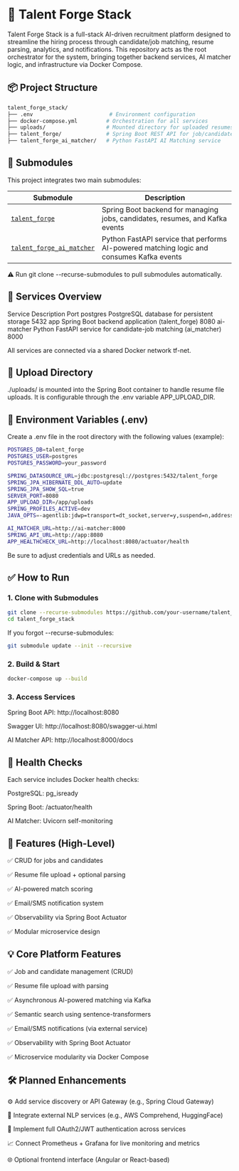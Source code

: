 # 🚀 Talent Forge Stack

Talent Forge Stack is a full-stack AI-driven recruitment platform designed to streamline the hiring process through candidate/job matching, resume parsing, analytics, and notifications. This repository acts as the root orchestrator for the system, bringing together backend services, AI matcher logic, and infrastructure via Docker Compose.

## 📦 Project Structure

```bash
talent_forge_stack/
├── .env                        # Environment configuration
├── docker-compose.yml         # Orchestration for all services
├── uploads/                   # Mounted directory for uploaded resumes
├── talent_forge/              # Spring Boot REST API for job/candidate management
├── talent_forge_ai_matcher/   # Python FastAPI AI Matching service
```

## 🧩 Submodules

This project integrates two main submodules:

| Submodule                                                                             | Description                                                                              |
| ------------------------------------------------------------------------------------- | ---------------------------------------------------------------------------------------- |
| [`talent_forge`](https://github.com/gabriel-dears/talent_forge)                       | Spring Boot backend for managing jobs, candidates, resumes, and Kafka events             |
| [`talent_forge_ai_matcher`](https://github.com/gabriel-dears/talent_forge_ai_matcher) | Python FastAPI service that performs AI-powered matching logic and consumes Kafka events |

⚠️ Run git clone --recurse-submodules to pull submodules automatically.

## 🐳 Services Overview

Service	Description	Port
postgres	PostgreSQL database for persistent storage	5432
app	Spring Boot backend application (talent_forge)	8080
ai-matcher	Python FastAPI service for candidate-job matching (ai_matcher)	8000

All services are connected via a shared Docker network tf-net.

## 📁 Upload Directory

./uploads/ is mounted into the Spring Boot container to handle resume file uploads. It is configurable through the .env variable APP_UPLOAD_DIR.

## 🔐 Environment Variables (.env)

Create a .env file in the root directory with the following values (example):

```bash
POSTGRES_DB=talent_forge
POSTGRES_USER=postgres
POSTGRES_PASSWORD=your_password

SPRING_DATASOURCE_URL=jdbc:postgresql://postgres:5432/talent_forge
SPRING_JPA_HIBERNATE_DDL_AUTO=update
SPRING_JPA_SHOW_SQL=true
SERVER_PORT=8080
APP_UPLOAD_DIR=/app/uploads
SPRING_PROFILES_ACTIVE=dev
JAVA_OPTS=-agentlib:jdwp=transport=dt_socket,server=y,suspend=n,address=*:5005

AI_MATCHER_URL=http://ai-matcher:8000
SPRING_API_URL=http://app:8080
APP_HEALTHCHECK_URL=http://localhost:8080/actuator/health
```

Be sure to adjust credentials and URLs as needed.

## ✅ How to Run

### 1. Clone with Submodules

```bash
git clone --recurse-submodules https://github.com/your-username/talent_forge_stack.git
cd talent_forge_stack
```

If you forgot --recurse-submodules:

```bash
git submodule update --init --recursive
```

### 2. Build & Start

```bash
docker-compose up --build
```

### 3. Access Services

Spring Boot API: http://localhost:8080

Swagger UI: http://localhost:8080/swagger-ui.html

AI Matcher API: http://localhost:8000/docs

## 🧪 Health Checks

Each service includes Docker health checks:

PostgreSQL: pg_isready

Spring Boot: /actuator/health

AI Matcher: Uvicorn self-monitoring

## 🧠 Features (High-Level)

✅ CRUD for jobs and candidates

✅ Resume file upload + optional parsing

✅ AI-powered match scoring

✅ Email/SMS notification system

✅ Observability via Spring Boot Actuator

✅ Modular microservice design

##  💡 Core Platform Features

✅ Job and candidate management (CRUD)

✅ Resume file upload with parsing

✅ Asynchronous AI-powered matching via Kafka

✅ Semantic search using sentence-transformers

✅ Email/SMS notifications (via external service)

✅ Observability with Spring Boot Actuator

✅ Microservice modularity via Docker Compose

## 🛠️ Planned Enhancements

⚙️ Add service discovery or API Gateway (e.g., Spring Cloud Gateway)

🤖 Integrate external NLP services (e.g., AWS Comprehend, HuggingFace)

🔐 Implement full OAuth2/JWT authentication across services

📈 Connect Prometheus + Grafana for live monitoring and metrics

🌐 Optional frontend interface (Angular or React-based)